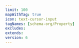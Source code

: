 ```yaml
---
limit: 100
mapWithTag: true
icon: text-cursor-input
tagNames: [schema-org/Property]
excludes: 
extends: 
version: 6
---
```

